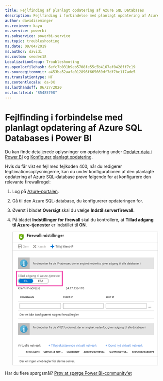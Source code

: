 ```yaml
---
title: Fejlfinding af planlagt opdatering af Azure SQL Databases
description: Fejlfinding i forbindelse med planlagt opdatering af Azure SQL Databases i Power BI
author: davidiseminger
ms.reviewer: kayu
ms.service: powerbi
ms.subservice: powerbi-service
ms.topic: troubleshooting
ms.date: 09/04/2019
ms.author: davidi
ms.custom: seodec18
LocalizationGroup: Troubleshooting
ms.openlocfilehash: 6efc7b031b9eb5708fe55c5b4167af0428ff7c19
ms.sourcegitcommit: a453ba52aafa012896f665660df7df7bc117ade5
ms.translationtype: HT
ms.contentlocale: da-DK
ms.lasthandoff: 06/27/2020
ms.locfileid: "85485708"
---
```

# <a name="troubleshooting-scheduled-refresh-for-azure-sql-databases-in-power-bi"></a>Fejlfinding i forbindelse med planlagt opdatering af Azure SQL Databases i Power BI

Du kan finde detaljerede oplysninger om opdatering under [Opdater data i Power BI](refresh-data.md) og [Konfigurer planlagt opdatering](refresh-scheduled-refresh.md).

Hvis du får vist en fejl med fejlkoden 400, når du redigerer legitimationsoplysningerne, kan du under konfigurationen af den planlagte opdatering af Azure SQL-database prøve følgende for at konfigurere den relevante firewallregel:

1. Log på [Azure-portalen](https://portal.azure.com).

1. Gå til den Azure SQL-database, du konfigurerer opdateringen for.

1. Øverst i bladet **Oversigt** skal du vælge **Indstil serverfirewall**.

1. På bladet **Indstillinger for firewall** skal du kontrollere, at **Tillad adgang til Azure-tjenester** er indstillet til **ON**.

    ![Tilladte tjenester i Azure](media/service-admin-troubleshooting-scheduled-refresh-azure-sql-databases/azurerefresh.png)  

Har du flere spørgsmål? [Prøv at spørge Power BI-community'et](https://community.powerbi.com/)
